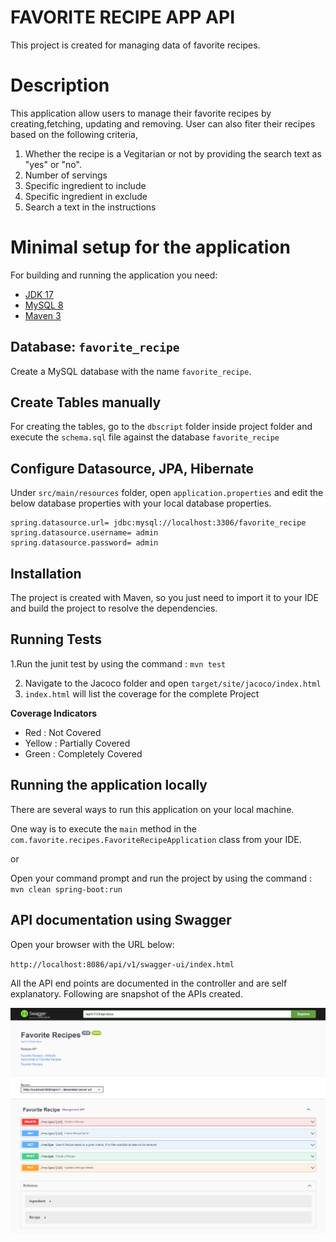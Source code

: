 # FAVORITE RECIPE APP API
This project is created for managing data of favorite recipes.

# Description 
This application allow users to manage their favorite recipes by creating,fetching, updating and removing.
User can also fiter their recipes based on the following criteria,
1. Whether the recipe is a Vegitarian or not by providing the search text as "yes" or "no".
2. Number of servings
3. Specific ingredient to include
4. Specific ingredient in exclude
5. Search a text in the instructions

# Minimal setup for the application

For building and running the application you need:

- [JDK 17 ](https://jdk.java.net/archive/)
- [MySQL 8 ](https://dev.mysql.com/downloads/mysql/)
- [Maven 3 ](https://maven.apache.org)


## Database: `favorite_recipe`
Create a MySQL database with the name `favorite_recipe`.
## Create Tables manually
For creating the tables, go to the `dbscript` folder inside project folder and execute the `schema.sql` file against the database `favorite_recipe`

## Configure Datasource, JPA, Hibernate
Under `src/main/resources` folder, open `application.properties` and edit the below database properties with your local database properties.

```
spring.datasource.url= jdbc:mysql://localhost:3306/favorite_recipe
spring.datasource.username= admin
spring.datasource.password= admin
```
## Installation
The project is created with Maven, so you just need to import it to your IDE and build the project to resolve the dependencies.

## Running Tests

1.Run the junit test by using the command : `mvn test`

2. Navigate to the Jacoco folder and open ```target/site/jacoco/index.html```
3. ```index.html``` will list the coverage for the complete Project

**Coverage Indicators**
- Red    : Not Covered
- Yellow : Partially Covered
- Green  : Completely Covered

## Running the application locally

There are several ways to run this application on your local machine. 

One way is to execute the `main` method in the `com.favorite.recipes.FavoriteRecipeApplication` class from your IDE.

or

Open your command prompt and run the project by using the command : `mvn clean spring-boot:run`

## API documentation using Swagger

Open your browser with the URL below:

`http://localhost:8086/api/v1/swagger-ui/index.html`

All the API end points are documented in the controller and are self explanatory. Following are snapshot of the APIs created.

![List API Page](images/swagger.png "List API Page")


